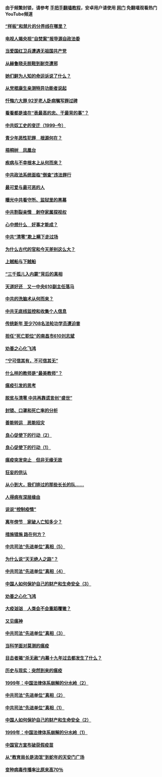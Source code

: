 #### 由于频繁封锁，请参考 [手把手翻墙教程](https://github.com/gfw-breaker/guides/wiki/)，安卓用户请使用 [网门](https://github.com/gfw-breaker/nogfw/blob/master/dl.md?t=04061701) 免翻墙观看热门YouTube频道 

#### [“样板”和禁片的分界线在哪里？](../pages/19/422704.md?t=04061701) 

#### [电视人揭央视“自焚案”报导源自政法委](../pages/19/422770.md?t=04061701) 

#### [当爱国红卫兵遭遇无祖国共产党](../pages/19/422848.md?t=04061701) 

#### [从赫鲁晓夫脱鞋到耐克遭邪](../pages/19/422826.md?t=04061701) 

#### [她们鲜为人知的命运诉说了什么？](../pages/19/422754.md?t=04061701) 

#### [从党棍康生亲测特异功能者说起](../pages/19/422657.md?t=04061701) 

#### [忏悔六大罪 92岁老人卧病嘱写罪过碑](../pages/19/422750.md?t=04061701) 

#### [看看都是谁在“表最高的忠、干最背的事”？](../pages/19/422703.md?t=04061701) 

#### [中共奴工史的变迁（1999-今）](../pages/19/422656.md?t=04061701) 

#### [青少年恶性犯罪　根源何在？](../pages/19/422449.md?t=04061701) 

#### [梧桐树　凤凰台](../pages/19/422442.md?t=04061701) 

#### [疾病与不幸根本上从何而来？](../pages/19/422438.md?t=04061701) 

#### [中共政法系统面临“倒查”违法罪行](../pages/19/422497.md?t=04061701) 

#### [最可爱与最可恶的人](../pages/19/422448.md?t=04061701) 

#### [曝光中共看守所、监狱里的黑幕](../pages/19/422390.md?t=04061701) 

#### [中共割裂亲情　剥夺家属探视权](../pages/19/422364.md?t=04061701) 

#### [心中想什么　好事才能成？](../pages/19/422318.md?t=04061701) 

#### [中共“清零”欺上瞒下走过场](../pages/19/422306.md?t=04061701) 

#### [为什么古代的官和今天差别这么大？](../pages/19/422228.md?t=04061701) 

#### [上贼船与下贼船](../pages/19/422276.md?t=04061701) 

#### [“三千孤儿入内蒙”背后的真相](../pages/19/422229.md?t=04061701) 

#### [天道好还　又一中央610副主任落马](../pages/19/422155.md?t=04061701) 

#### [中共的洗脑术从何而来？](../pages/19/422154.md?t=04061701) 

#### [中共无底线监控和收集个人信息](../pages/19/422039.md?t=04061701) 

#### [传统新年 至少708名法轮功学员遭迫害](../pages/19/421946.md?t=04061701) 

#### [担任“死亡职位”的南昌市610刘志斌](../pages/19/421957.md?t=04061701) 

#### [劝善之心化飞鸿](../pages/19/421164.md?t=04061701) 

#### [“宁可信其有，不可信其无”](../pages/19/421691.md?t=04061701) 

#### [什么样的教师是“最美教师”？](../pages/19/421755.md?t=04061701) 

#### [瘟疫引发的思考](../pages/19/421594.md?t=04061701) 

#### [脱贫与清零 中共再靠谎言创“盛世”](../pages/19/421590.md?t=04061701) 

#### [封锁、口罩和死亡率的分析](../pages/19/421495.md?t=04061701) 

#### [善能转运　恶能招灾](../pages/19/421334.md?t=04061701) 

#### [良心促使下的行动（2）](../pages/19/421361.md?t=04061701) 

#### [良心促使下的行动（1）](../pages/19/421302.md?t=04061701) 

#### [瘟疫突发突止　但非无缘无故](../pages/19/421281.md?t=04061701) 

#### [狂妄的供认](../pages/19/421199.md?t=04061701) 

#### [从小到大，我们排过的那些长长的队……](../pages/19/421243.md?t=04061701) 

#### [人得病有深层缘由](../pages/19/420864.md?t=04061701) 

#### [说说“控制疫情”](../pages/19/420831.md?t=04061701) 

#### [离年傍节　家破人亡知多少？](../pages/19/420563.md?t=04061701) 

#### [措施错施  路在何方？](../pages/19/420076.md?t=04061701) 

#### [中共司法“先进单位”真相（5）](../pages/19/419453.md?t=04061701) 

#### [为什么说“天无绝人之路”？](../pages/19/419618.md?t=04061701) 

#### [中共司法“先进单位”真相（4）](../pages/19/419452.md?t=04061701) 

#### [中国人如何保护自己的财产和生命安全（3）](../pages/19/419405.md?t=04061701) 

#### [劝善之心化飞鸿](../pages/19/418758.md?t=04061701) 

#### [大疫汹汹　人类会不会重蹈覆辙？](../pages/19/419691.md?t=04061701) 

#### [又见瘟神](../pages/19/419225.md?t=04061701) 

#### [中共司法“先进单位”真相（3）](../pages/19/419451.md?t=04061701) 

#### [当科学面对莫测的瘟疫](../pages/19/419625.md?t=04061701) 

#### [目击者揭“杀无赦”内幕十九年过去都发生了什么？](../pages/19/419617.md?t=04061701) 

#### [历史与现实：突然到来的瘟疫](../pages/19/419619.md?t=04061701) 

#### [1999年：中国法律体系崩解的分水岭（2）](../pages/19/419455.md?t=04061701) 

#### [中共司法“先进单位”真相（2）](../pages/19/419450.md?t=04061701) 

#### [中共司法“先进单位”真相（1）](../pages/19/419449.md?t=04061701) 

#### [中国人如何保护自己的财产和生命安全（2）](../pages/19/419404.md?t=04061701) 

#### [1999年：中国法律体系崩解的分水岭（1）](../pages/19/419454.md?t=04061701) 

#### [中国官方宣布破获假疫苗](../pages/19/419504.md?t=04061701) 

#### [从“教育局长是流氓”到蛇年的天安门广场](../pages/19/419470.md?t=04061701) 

#### [变种病毒传播率比原来高70％](../pages/19/419456.md?t=04061701) 

